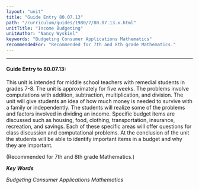 ```yaml
---
layout: "unit"
title: "Guide Entry 80.07.13"
path: "/curriculum/guides/1980/7/80.07.13.x.html"
unitTitle: "Income Budgeting"
unitAuthor: "Nancy Wyskiel"
keywords: "Budgeting Consumer Applications Mathematics"
recommendedFor: "Recommended for 7th and 8th grade Mathematics."
---
```

<body>
<hr/>
<h4>
Guide Entry to 80.07.13:
</h4>
This unit is intended for middle school teachers with remedial students in grades 7-8.  The unit is approximately for five weeks. The problems involve computations with addition, subtraction, multiplication, and division.  The unit will give students an idea of how much money is needed to survive with a family or independently. The students will realize some of the problems and factors involved in dividing an income.  Specific budget items are discussed such as housing, food, clothing, transportation, insurance, recreation, and savings.  Each of these specific areas will offer questions for class discussion and computational problems.  At the conclusion of the unit the students will be able to identify important items in a budget and why they are important.
<p>
(Recommended for 7th and 8th grade Mathematics.)
</p>
<p>
<b>
<i>
Key Words
</i>
</b>
<br/>
</p>
<p>
<i>
Budgeting Consumer Applications Mathematics
</i>
</p>
</body>